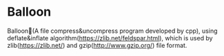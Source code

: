 # Balloon
Balloon🎈(A file compress&amp;uncompress program developed by cpp), using deflate&amp;inflate algorithm(https://zlib.net/feldspar.html), which is used by zlib(https://zlib.net/) and gzip(http://www.gzip.org/) file format.
